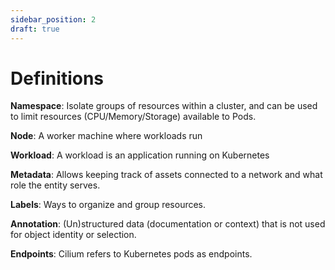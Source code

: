 ```yaml
---
sidebar_position: 2
draft: true
---
```


# Definitions

**Namespace**: Isolate groups of resources within a cluster, and can be used to limit resources (CPU/Memory/Storage) available to Pods.

**Node**: A worker machine where workloads run

**Workload**: A workload is an application running on Kubernetes

**Metadata**: Allows keeping track of assets connected to a network and what role the entity serves.

**Labels**: Ways to organize and group resources.

**Annotation**: (Un)structured data (documentation or context) that is not used for object identity or selection.

**Endpoints**: Cilium refers to Kubernetes pods as endpoints.